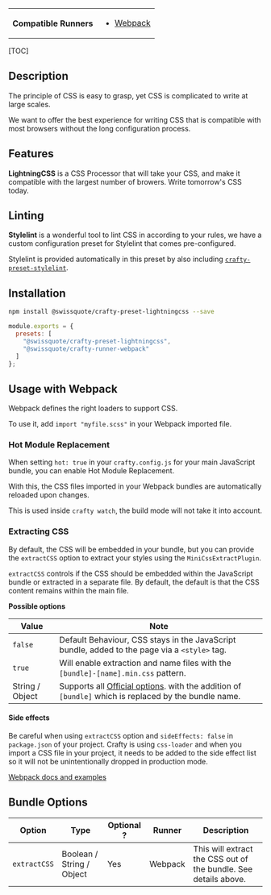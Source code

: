 <table>
<tr><th>Compatible Runners</th><td>

- [Webpack](05_Packages/02_crafty-runner-webpack.md)

</td></tr>
</table>

[TOC]

## Description

The principle of CSS is easy to grasp, yet CSS is complicated to write at large scales.

We want to offer the best experience for writing CSS that is compatible with most browsers without the long configuration process.

## Features

**LightningCSS** is a CSS Processor that will take your CSS, and make it compatible with the largest number of browers. Write tomorrow's CSS today.

## Linting

**Stylelint** is a wonderful tool to lint CSS in according to your rules, we have a custom configuration preset for Stylelint that comes pre-configured.

Stylelint is provided automatically in this preset by also including [`crafty-preset-stylelint`](05_Packages/05_crafty-preset-stylelint/index.md).

## Installation

```bash
npm install @swissquote/crafty-preset-lightningcss --save
```

```javascript
module.exports = {
  presets: [
    "@swissquote/crafty-preset-lightningcss",
    "@swissquote/crafty-runner-webpack"
  ]
};
```

## Usage with Webpack

Webpack defines the right loaders to support CSS.

To use it, add `import "myfile.scss"` in your Webpack imported file.

### Hot Module Replacement

When setting `hot: true` in your `crafty.config.js` for your main JavaScript bundle, you can enable Hot Module Replacement.

With this, the CSS files imported in your Webpack bundles are automatically reloaded upon changes.

This is used inside `crafty watch`, the build mode will not take it into account.

### Extracting CSS

By default, the CSS will be embedded in your bundle, but you can provide the `extractCSS` option to extract your styles using the `MiniCssExtractPlugin`.

`extractCSS` controls if the CSS should be embedded within the JavaScript bundle or extracted in a separate file.
By default, the default is that the CSS content remains within the main file.

__Possible options__

| Value           | Note                                                                                                                                                                             |
| --------------- | -------------------------------------------------------------------------------------------------------------------------------------------------------------------------------- |
| `false`         | Default Behaviour, CSS stays in the JavaScript bundle, added to the page via a `<style>` tag.                                                                                    |
| `true`          | Will enable extraction and name files with the `[bundle]-[name].min.css` pattern.                                                                                                |
| String / Object | Supports all [Official options](https://github.com/webpack-contrib/mini-css-extract-plugin#configuration). with the addition of `[bundle]` which is replaced by the bundle name. |

#### Side effects

Be careful when using `extractCSS` option and `sideEffects: false` in `package.json` of your project.
Crafty is using `css-loader` and when you import a CSS file in your project, it needs to be added to the side effect list so it will not be unintentionally dropped in production mode.

[Webpack docs and examples](https://webpack.js.org/guides/tree-shaking/#mark-the-file-as-side-effect-free)

## Bundle Options

| Option       | Type                      | Optional ? | Runner  | Description                                                     |
| ------------ | ------------------------- | ---------- | ------- | --------------------------------------------------------------- |
| `extractCSS` | Boolean / String / Object | Yes        | Webpack | This will extract the CSS out of the bundle. See details above. |

